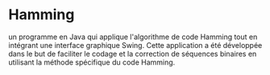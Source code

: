 # Hamming
un programme en Java qui applique l'algorithme de code Hamming tout en intégrant une interface graphique Swing. Cette application a été développée dans le but de faciliter le codage et la correction de séquences binaires en utilisant la méthode spécifique du code Hamming.
